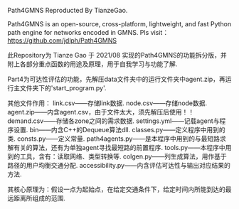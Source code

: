 Path4GMNS Reproducted By TianzeGao.

Path4GMNS is an open-source, cross-platform, lightweight, and fast Python path engine for networks encoded in GMNS.
Pls visit：https://github.com/jdlph/Path4GMNS

此Repository为 Tianze Gao 于 2021/08 实现的Path4GMNS的功能拆分版，并附上各部分重点函数的用途及原理，用于自我学习与功能了解.

Part4为可达性评估的功能，先解压data文件夹中的运行文件夹中agent.zip，再运行主文件夹下的'start_program.py'.

其他文件作用：
link.csv——存储link数据.
node.csv——存储node数据.
agent.zip——内含agent.csv，由于文件太大，须先解压后使用！！
demand.csv——存储各zone之间的需求数据.
settings.yml——记载agent与程序设置.
bin——内含C++的Dequeue算法dll.
classes.py——定义程序中用到的类.
consts.py——定义常量.
path4agents.py——是本程序中用到的与最短路求解有关的算法，还有为单独agent寻找最短路的前置程序.
tools.py——本程序中用到的工具，含有：读取网络、类型转换等.
colgen.py——列生成算法，用作基于路径的用户均衡交通分配.
accessibility.py——内含评估可达性与输出对应结果的方法.

其核心原理为：假设一点为起始点，在给定交通条件下，给定时间内所能到达的最远距离所组成的范围.
